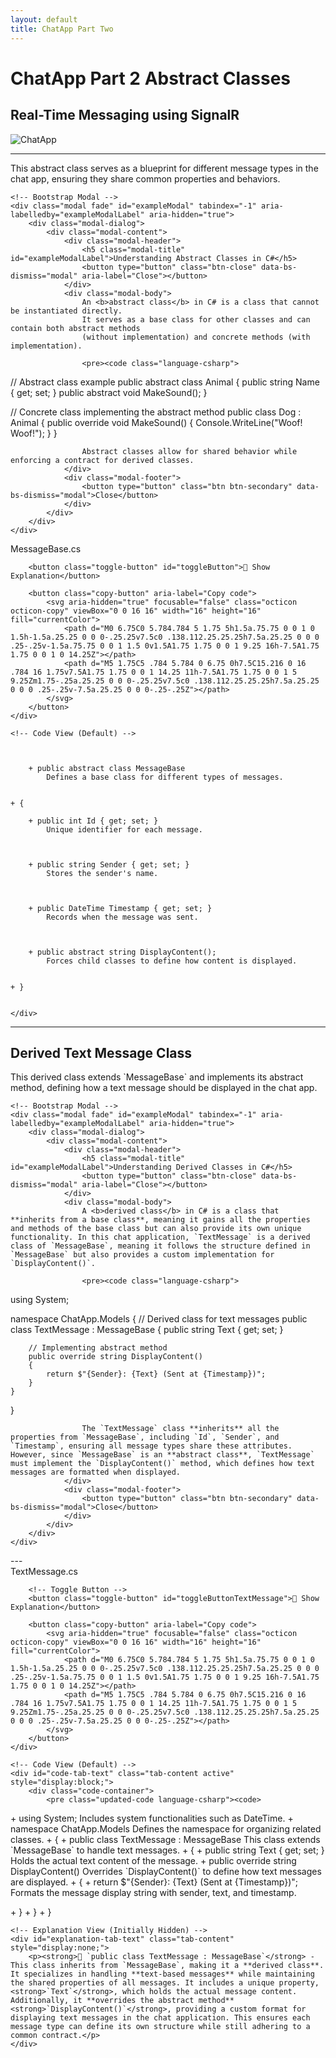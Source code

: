 ```yaml
---
layout: default
title: ChatApp Part Two
---
```


# **ChatApp Part 2 Abstract Classes**  
## **Real-Time Messaging using SignalR**

![ChatApp](images/ChatApp.png)

---
<div class="container mt-5">
    <p>
    This <span class="text-primary" style="cursor: pointer;" data-bs-toggle="modal" data-bs-target="#exampleModal">
            abstract class
        </span> serves as a blueprint for different message types in the chat app, ensuring they share common properties and behaviors.
    </p>

    <!-- Bootstrap Modal -->
    <div class="modal fade" id="exampleModal" tabindex="-1" aria-labelledby="exampleModalLabel" aria-hidden="true">
        <div class="modal-dialog">
            <div class="modal-content">
                <div class="modal-header">
                    <h5 class="modal-title" id="exampleModalLabel">Understanding Abstract Classes in C#</h5>
                    <button type="button" class="btn-close" data-bs-dismiss="modal" aria-label="Close"></button>
                </div>
                <div class="modal-body">
                    An <b>abstract class</b> in C# is a class that cannot be instantiated directly. 
                    It serves as a base class for other classes and can contain both abstract methods 
                    (without implementation) and concrete methods (with implementation).

                    <pre><code class="language-csharp">
// Abstract class example
public abstract class Animal
{
    public string Name { get; set; }
    public abstract void MakeSound();
}

// Concrete class implementing the abstract method
public class Dog : Animal
{
    public override void MakeSound()
    {
        Console.WriteLine("Woof! Woof!");
    }
}
                    </code></pre>

                    Abstract classes allow for shared behavior while enforcing a contract for derived classes.
                </div>
                <div class="modal-footer">
                    <button type="button" class="btn btn-secondary" data-bs-dismiss="modal">Close</button>
                </div>
            </div>
        </div>
    </div>
</div>

<div class="code-block">
    <div class="code-header">
        <span class="code-filename">MessageBase.cs</span>

<!-- Toggle Button -->
        <button class="toggle-button" id="toggleButton">💬 Show Explanation</button>
        
        <button class="copy-button" aria-label="Copy code">
            <svg aria-hidden="true" focusable="false" class="octicon octicon-copy" viewBox="0 0 16 16" width="16" height="16" fill="currentColor">
                <path d="M0 6.75C0 5.784.784 5 1.75 5h1.5a.75.75 0 0 1 0 1.5h-1.5a.25.25 0 0 0-.25.25v7.5c0 .138.112.25.25.25h7.5a.25.25 0 0 0 .25-.25v-1.5a.75.75 0 0 1 1.5 0v1.5A1.75 1.75 0 0 1 9.25 16h-7.5A1.75 1.75 0 0 1 0 14.25Z"></path>
                <path d="M5 1.75C5 .784 5.784 0 6.75 0h7.5C15.216 0 16 .784 16 1.75v7.5A1.75 1.75 0 0 1 14.25 11h-7.5A1.75 1.75 0 0 1 5 9.25Zm1.75-.25a.25.25 0 0 0-.25.25v7.5c0 .138.112.25.25.25h7.5a.25.25 0 0 0 .25-.25v-7.5a.25.25 0 0 0-.25-.25Z"></path>
            </svg>
        </button>
    </div>

    <!-- Code View (Default) -->
<!-- Code View (Default) -->
<div id="code-tab" class="tab-content active" style="display:block;">
    <div class="code-container">
        <pre class="updated-code language-csharp"><code>
<span class="added-line tooltip-container">
    <span class="tooltip-trigger">+ <span class="hljs-keyword">public</span> abstract class MessageBase
        <span class="tooltip">Defines a base class for different types of messages.</span>
    </span>
</span>
<span class="added-line tooltip-container">+ {</span>
<span class="added-line tooltip-container">
    <span class="tooltip-trigger">+ <span class="hljs-keyword">public</span> int Id { get; set; }
        <span class="tooltip">Unique identifier for each message.</span>
    </span>
</span>
<span class="added-line tooltip-container">
    <span class="tooltip-trigger">+ <span class="hljs-keyword">public</span> string Sender { get; set; }
        <span class="tooltip">Stores the sender's name.</span>
    </span>
</span>
<span class="added-line tooltip-container">
    <span class="tooltip-trigger">+ <span class="hljs-keyword">public</span> DateTime Timestamp { get; set; }
        <span class="tooltip">Records when the message was sent.</span>
    </span>
</span>
<span class="added-line tooltip-container">
    <span class="tooltip-trigger">+ <span class="hljs-keyword">public</span> abstract string DisplayContent();
        <span class="tooltip">Forces child classes to define how content is displayed.</span>
    </span>
</span>
<span class="added-line tooltip-container">+ }</span>          
        </code></pre>
    </div>
</div>

<!-- Explanation View (Initially Hidden) -->
<div id="explanation-tab" class="tab-content" style="display:none;">
    <p><strong>📌 `public abstract class MessageBase`</strong> - This abstract class serves as a blueprint for different message types in the chat app, ensuring they share common properties and behaviors. It includes <strong>`Id`</strong>, which uniquely identifies each message for tracking or database storage, <strong>`Sender`</strong>, which holds the sender's name or identifier, and <strong>`Timestamp`</strong>, which records when the message was sent. Additionally, the class defines an abstract method <strong>`DisplayContent()`</strong>, which forces all derived classes (such as `TextMessage` or `ImageMessage`) to implement their own way of displaying message content. This approach enforces consistency across all message types while allowing flexibility in how messages are presented.</p>
</div>

    </div>

---

## **Derived Text Message Class**

<div class="container mt-5">
    <p>
        This <span class="text-primary" style="cursor: pointer;" data-bs-toggle="modal" data-bs-target="#exampleModal">
            derived class
        </span> extends `MessageBase` and implements its abstract method, defining how a text message should be displayed in the chat app.
    </p>

    <!-- Bootstrap Modal -->
    <div class="modal fade" id="exampleModal" tabindex="-1" aria-labelledby="exampleModalLabel" aria-hidden="true">
        <div class="modal-dialog">
            <div class="modal-content">
                <div class="modal-header">
                    <h5 class="modal-title" id="exampleModalLabel">Understanding Derived Classes in C#</h5>
                    <button type="button" class="btn-close" data-bs-dismiss="modal" aria-label="Close"></button>
                </div>
                <div class="modal-body">
                    A <b>derived class</b> in C# is a class that **inherits from a base class**, meaning it gains all the properties and methods of the base class but can also provide its own unique functionality. In this chat application, `TextMessage` is a derived class of `MessageBase`, meaning it follows the structure defined in `MessageBase` but also provides a custom implementation for `DisplayContent()`.

                    <pre><code class="language-csharp">
using System;

namespace ChatApp.Models
{
    // Derived class for text messages
    public class TextMessage : MessageBase
    {
        public string Text { get; set; }

        // Implementing abstract method
        public override string DisplayContent()
        {
            return $"{Sender}: {Text} (Sent at {Timestamp})";
        }
    }
}
                    </code></pre>

                    The `TextMessage` class **inherits** all the properties from `MessageBase`, including `Id`, `Sender`, and `Timestamp`, ensuring all message types share these attributes. However, since `MessageBase` is an **abstract class**, `TextMessage` must implement the `DisplayContent()` method, which defines how text messages are formatted when displayed.
                </div>
                <div class="modal-footer">
                    <button type="button" class="btn btn-secondary" data-bs-dismiss="modal">Close</button>
                </div>
            </div>
        </div>
    </div>
</div>
---
<div class="code-block">
    <div class="code-header">
        <span class="code-filename">TextMessage.cs</span>

        <!-- Toggle Button -->
        <button class="toggle-button" id="toggleButtonTextMessage">💬 Show Explanation</button>
        
        <button class="copy-button" aria-label="Copy code">
            <svg aria-hidden="true" focusable="false" class="octicon octicon-copy" viewBox="0 0 16 16" width="16" height="16" fill="currentColor">
                <path d="M0 6.75C0 5.784.784 5 1.75 5h1.5a.75.75 0 0 1 0 1.5h-1.5a.25.25 0 0 0-.25.25v7.5c0 .138.112.25.25.25h7.5a.25.25 0 0 0 .25-.25v-1.5a.75.75 0 0 1 1.5 0v1.5A1.75 1.75 0 0 1 9.25 16h-7.5A1.75 1.75 0 0 1 0 14.25Z"></path>
                <path d="M5 1.75C5 .784 5.784 0 6.75 0h7.5C15.216 0 16 .784 16 1.75v7.5A1.75 1.75 0 0 1 14.25 11h-7.5A1.75 1.75 0 0 1 5 9.25Zm1.75-.25a.25.25 0 0 0-.25.25v7.5c0 .138.112.25.25.25h7.5a.25.25 0 0 0 .25-.25v-7.5a.25.25 0 0 0-.25-.25Z"></path>
            </svg>
        </button>
    </div>

    <!-- Code View (Default) -->
    <div id="code-tab-text" class="tab-content active" style="display:block;">
        <div class="code-container">
            <pre class="updated-code language-csharp"><code>
<span class="added-line tooltip-container">
    <span class="tooltip-trigger">+ <span class="hljs-keyword">using</span> System;
        <span class="tooltip">Includes system functionalities such as DateTime.</span>
    </span>
</span>

<span class="added-line tooltip-container">
    <span class="tooltip-trigger">+ <span class="hljs-keyword">namespace</span> ChatApp.Models
        <span class="tooltip">Defines the namespace for organizing related classes.</span>
    </span>
</span>
<span class="added-line tooltip-container">+ {</span>

<span class="added-line tooltip-container">
    <span class="tooltip-trigger">+ <span class="hljs-keyword">public</span> class TextMessage : MessageBase
        <span class="tooltip">This class extends `MessageBase` to handle text messages.</span>
    </span>
</span>
<span class="added-line tooltip-container">+ {</span>

<span class="added-line tooltip-container">
    <span class="tooltip-trigger">+ <span class="hljs-keyword">public</span> string Text { get; set; }
        <span class="tooltip">Holds the actual text content of the message.</span>
    </span>
</span>

<span class="added-line tooltip-container">
    <span class="tooltip-trigger">+ <span class="hljs-keyword">public</span> override string DisplayContent()
        <span class="tooltip">Overrides `DisplayContent()` to define how text messages are displayed.</span>
    </span>
</span>
<span class="added-line tooltip-container">+ {</span>

<span class="added-line tooltip-container">
    <span class="tooltip-trigger">+ <span class="hljs-keyword">return</span> $"{Sender}: {Text} (Sent at {Timestamp})";
        <span class="tooltip">Formats the message display string with sender, text, and timestamp.</span>
    </span>
</span>

<span class="added-line tooltip-container">+ }</span> <!-- Closing DisplayContent Method -->
<span class="added-line tooltip-container">+ }</span> <!-- Closing TextMessage Class -->
<span class="added-line tooltip-container">+ }</span> <!-- Closing Namespace -->
            </code></pre>
        </div>
    </div>

    <!-- Explanation View (Initially Hidden) -->
    <div id="explanation-tab-text" class="tab-content" style="display:none;">
        <p><strong>📌 `public class TextMessage : MessageBase`</strong> - This class inherits from `MessageBase`, making it a **derived class**. It specializes in handling **text-based messages** while maintaining the shared properties of all messages. It includes a unique property, <strong>`Text`</strong>, which holds the actual message content. Additionally, it **overrides the abstract method** <strong>`DisplayContent()`</strong>, providing a custom format for displaying text messages in the chat application. This ensures each message type can define its own structure while still adhering to a common contract.</p>
    </div>

</div> <!-- Closing .code-block -->
